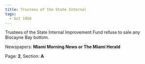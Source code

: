 ```yaml
---  
title: Trustees of the State Internal  
tags:  
  - Oct 1950  
---  
```

  
Trustees of the State Internal Improvement Fund refuse to sale any Biscayne Bay bottom.  
  
Newspapers: **Miami Morning News or The Miami Herald**  
  
Page: **2**, Section: **A** 
